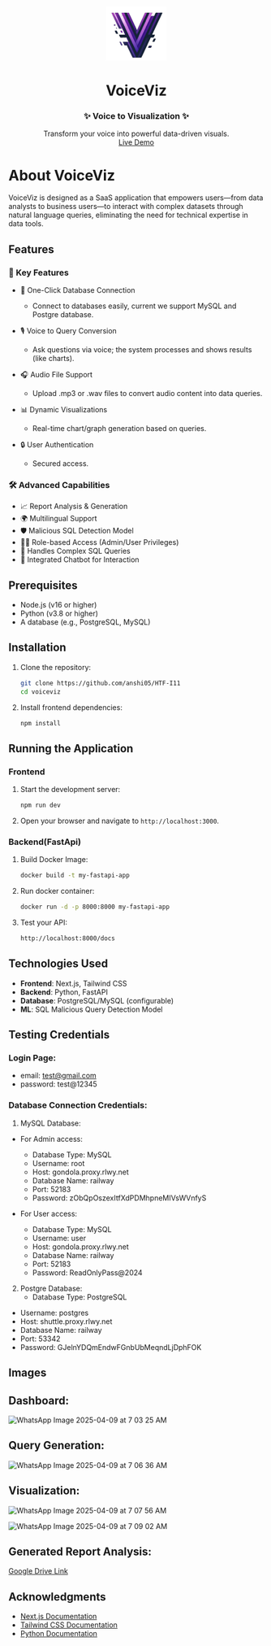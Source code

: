 <div align="center">

<img src="/VoiceViz/public/Icon.png" alt="VoiceViz Logo" width="120"/>

# **VoiceViz**
### ✨ Voice to Visualization ✨

Transform your voice into powerful data-driven visuals.<br>
[Live Demo](https://www.youtube.com/watch?v=D12LiaPyDsc)

</div>


# About VoiceViz

VoiceViz is designed as a SaaS application that empowers users—from data analysts to business users—to interact with complex datasets through natural language queries, eliminating the need for technical expertise in data tools.

## Features

### 🔑 Key Features

   - 💬 One-Click Database Connection
        - Connect to databases easily, current we support MySQL and Postgre database.

   - 🎙️ Voice to Query Conversion
        - Ask questions via voice; the system processes and shows results (like charts).

   - 🎧 Audio File Support
        - Upload .mp3 or .wav files to convert audio content into data queries.

   - 📊 Dynamic Visualizations
        - Real-time chart/graph generation based on queries.

   - 🔒 User Authentication
        - Secured access.

### 🛠️ Advanced Capabilities

   - 📈 Report Analysis & Generation
   - 🌍 Multilingual Support
   - 🛡️ Malicious SQL Detection Model
   - 🧑‍💼 Role-based Access (Admin/User Privileges)
   - 🧠 Handles Complex SQL Queries
   - 🤖 Integrated Chatbot for Interaction

## Prerequisites

- Node.js (v16 or higher)
- Python (v3.8 or higher)
- A database (e.g., PostgreSQL, MySQL)

## Installation

1. Clone the repository:

   ```bash
   git clone https://github.com/anshi05/HTF-I11
   cd voiceviz
   ```

2. Install frontend dependencies:

   ```bash
   npm install
   ```

## Running the Application

### Frontend

1. Start the development server:

   ```bash
   npm run dev
   ```

2. Open your browser and navigate to `http://localhost:3000`.

### Backend(FastApi)

1. Build Docker Image:

   ```bash
   docker build -t my-fastapi-app
   ```

2. Run docker container:

    ```bash
   docker run -d -p 8000:8000 my-fastapi-app
   ```

3. Test your API:

    ```bash
   http://localhost:8000/docs
   ```


## Technologies Used

- **Frontend**: Next.js, Tailwind CSS
- **Backend**: Python, FastAPI
- **Database**: PostgreSQL/MySQL (configurable)
- **ML**: SQL Malicious Query Detection Model

## Testing Credentials

### Login Page:
- email: test@gmail.com
- password: test@12345

### Database Connection Credentials: 
1. MySQL Database:
   
- For Admin access:
  - Database Type: MySQL
  - Username: root
  - Host: gondola.proxy.rlwy.net
  - Database Name: railway
  - Port: 52183
  - Password: zObQpOszexItfXdPDMhpneMIVsWVnfyS
   
- For User access:
     - Database Type: MySQL
  - Username: user
  - Host: gondola.proxy.rlwy.net
  - Database Name: railway
  - Port: 52183
  - Password: ReadOnlyPass@2024

2. Postgre Database:
   - Database Type: PostgreSQL
  - Username: postgres
  - Host: shuttle.proxy.rlwy.net
  - Database Name: railway
  - Port: 53342
  - Password: GJelnYDQmEndwFGnbUbMeqndLjDphFOK

## Images

## Dashboard: 
![WhatsApp Image 2025-04-09 at 7 03 25 AM](https://github.com/user-attachments/assets/d951cc33-80b9-4b94-994a-50e767dc29b7)

## Query Generation: 
![WhatsApp Image 2025-04-09 at 7 06 36 AM](https://github.com/user-attachments/assets/f2e86555-cc3c-43bb-a447-80c78f1faee9)

## Visualization:
![WhatsApp Image 2025-04-09 at 7 07 56 AM](https://github.com/user-attachments/assets/5ea23e17-a016-47b3-906c-b46c28beef2a)

![WhatsApp Image 2025-04-09 at 7 09 02 AM](https://github.com/user-attachments/assets/17c74b86-f605-479a-af59-b17deed66337)

## Generated Report Analysis:

[Google Drive Link](https://drive.google.com/file/d/1ed3BI9gA2o6WtzwgG45JUJqELxeh3qQF/view?usp=sharing)


   
## Acknowledgments

- [Next.js Documentation](https://nextjs.org/docs)
- [Tailwind CSS Documentation](https://tailwindcss.com/docs)
- [Python Documentation](https://docs.python.org/3/)
